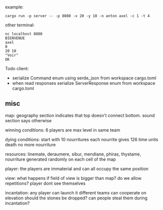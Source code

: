 example:

```
cargo run -p server -- -p 8080 -x 20 -y 10 -n anton axel -c 1 -t 4
```

other terminal:

```
nc localhost 8080
BIENVENUE
axel
0
20 10
"Voir"
OK
```

Todo client:

- serialize Command enum using serde_json from workspace cargo.toml
- when read responses serialize ServerResponse enum from workspace cargo.toml 

## misc

map:
geography section indicates that top doesn't connect bottom. sound section says otherwise

winning conditions:
6 players are max level in same team

dying conditions:
start with 10 nourritures
each nourrite gives 126 time units
death no more nourriture

resources:
linemate, deraumere, sibur, mendiane, phiras, thystame, nourriture generated randomly on each cell of the map

player:
the players are immaterial and can all occupy the same position

view:
what happens if field of view is bigger than map? do we allow repetitions?
player dont see themselves

incantation:
any player can launch it
different teams can cooperate on elevation
should the stones be dropped?
can people steal them during incantation?